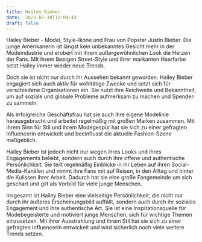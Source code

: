 ```yaml
---
title: Hailey Bieber
date:  2023-07-30T12:04:43
draft: false
---
```


Hailey Bieber - Model, Style-Ikone und Frau von Popstar Justin Bieber. Die junge Amerikanerin ist längst kein unbekanntes Gesicht mehr in der Modeindustrie und erobert mit ihrem außergewöhnlichen Look die Herzen der Fans. Mit ihrem lässigen Street-Style und ihrer markanten Haarfarbe setzt Hailey immer wieder neue Trends.

Doch sie ist nicht nur durch ihr Aussehen bekannt geworden. Hailey Bieber engagiert sich auch aktiv für wohltätige Zwecke und setzt sich für verschiedene Organisationen ein. Sie nutzt ihre Reichweite und Bekanntheit, um auf soziale und globale Probleme aufmerksam zu machen und Spenden zu sammeln.

Als erfolgreiche Geschäftsfrau hat sie auch ihre eigene Modelinie herausgebracht und arbeitet regelmäßig mit großen Marken zusammen. Mit ihrem Sinn für Stil und ihrem Modegespür hat sie sich zu einer gefragten Influencerin entwickelt und beeinflusst die aktuelle Fashion-Szene maßgeblich.

Hailey Bieber ist jedoch nicht nur wegen ihres Looks und ihres Engagements beliebt, sondern auch durch ihre offene und authentische Persönlichkeit. Sie teilt regelmäßig Einblicke in ihr Leben auf ihren Social-Media-Kanälen und nimmt ihre Fans mit auf Reisen, in den Alltag und hinter die Kulissen ihrer Arbeit. Dadurch hat sie eine große Fangemeinde um sich geschart und gilt als Vorbild für viele junge Menschen.

Insgesamt ist Hailey Bieber eine vielseitige Persönlichkeit, die nicht nur durch ihr äußeres Erscheinungsbild auffällt, sondern auch durch ihr soziales Engagement und ihre authentische Art. Sie ist eine Inspirationsquelle für Modebegeisterte und motiviert junge Menschen, sich für wichtige Themen einzusetzen. Mit ihrer Ausstrahlung und ihrem Stil hat sie sich zu einer gefragten Influencerin entwickelt und wird sicherlich noch viele weitere Trends setzen.